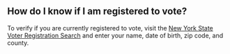 ## How do I know if I am registered to vote?  

To verify if you are currently registered to vote, visit the [New York State Voter Registration Search](https://voterlookup.elections.state.ny.us/) and enter your name, date of birth, zip code, and county.  
